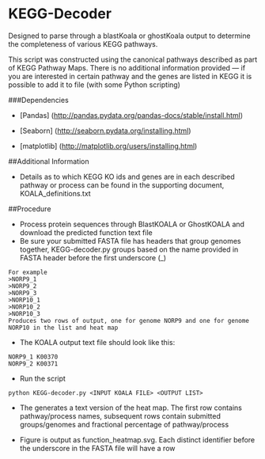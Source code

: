 KEGG-Decoder
================================================================
Designed to parse through a blastKoala or ghostKoala output to determine the completeness of various KEGG pathways.

This script was constructed using the canonical pathways described as part of KEGG Pathway Maps. There is no additional information provided — if you are interested in certain pathway and the genes are listed in KEGG it is possible to add it to file (with some Python scripting)

###Dependencies

* [Pandas] (http://pandas.pydata.org/pandas-docs/stable/install.html)

* [Seaborn] (http://seaborn.pydata.org/installing.html)

* [matplotlib] (http://matplotlib.org/users/installing.html)

##Additional Information
* Details as to which KEGG KO ids and genes are in each described pathway or process can be found in the supporting document, KOALA_definitions.txt

##Procedure
* Process protein sequences through BlastKOALA or GhostKOALA and download the predicted function text file
* Be sure your submitted FASTA file has headers that group genomes together, KEGG-decoder.py groups based on the name provided in FASTA header before the first underscore (_)
```
For example
>NORP9_1
>NORP9_2
>NORP9_3
>NORP10_1
>NORP10_2
>NORP10_3
Produces two rows of output, one for genome NORP9 and one for genome NORP10 in the list and heat map
```

* The KOALA output text file should look like this:
```
NORP9_1	K00370
NORP9_2	K00371
```
* Run the script
```
python KEGG-decoder.py <INPUT KOALA FILE> <OUTPUT LIST>
```
* The <OUTPUT LIST> generates a text version of the heat map. The first row contains pathway/process names, subsequent rows contain submitted groups/genomes and fractional percentage of pathway/process

* Figure is output as function_heatmap.svg. Each distinct identifier before the underscore in the FASTA file will have a row
